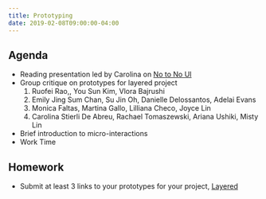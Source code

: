 ```yaml
---
title: Prototyping
date: 2019-02-08T09:00:00-04:00
---
```


## Agenda

- Reading presentation led by Carolina on [No to No UI](https://prmlg.ht/2DmCKWA)
- Group critique on prototypes for layered project
  1. Ruofei Rao,, You Sun Kim, Vlora Bajrushi
  2. Emily Jing Sum Chan, Su Jin Oh, Danielle Delossantos, Adelai Evans
  3. Monica Faltas, Martina Gallo, Lilliana Checo, Joyce Lin
  4. Carolina Stierli De Abreu, Rachael Tomaszewski, Ariana Ushiki, Misty Lin
- Brief introduction to micro-interactions
- Work Time

## Homework

- Submit at least 3 links to your prototypes for your project, [Layered](/projects/layered)